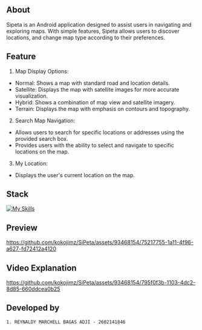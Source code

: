 ## About 
Sipeta is an Android application designed to assist users in navigating and exploring maps. With simple features, Sipeta allows users to discover locations, and change map type according to their preferences.

## Feature
1. Map Display Options:
<ul>
  <li>Normal: Shows a map with standard road and location details.</li>
  <li>Satellite: Displays the map with satellite images for more accurate visualization.</li>
  <li>Hybrid: Shows a combination of map view and satellite imagery.</li>
  <li>Terrain: Displays the map with emphasis on contours and topography.</li>
</ul>

2. Search Map Navigation:
<ul>
  <li>Allows users to search for specific locations or addresses using the provided search box.</li>
  <li>Provides users with the ability to select and navigate to specific locations on the map.</li>
</ul>

3. My Location:
<ul>
  <li>Displays the user's current location on the map.</li>
</ul>

## Stack
[![My Skills](https://skillicons.dev/icons?i=gcp,java,androidstudio)](https://skillicons.dev)

## Preview



https://github.com/kokojimz/SiPeta/assets/93468154/75217755-1a11-4f96-a627-fd72412a4120



## Video Explanation

https://github.com/kokojimz/SiPeta/assets/93468154/795f0f3b-1103-4dc2-8d85-660ddcea0b25




## Developed by
```
1. REYNALDY MARCHELL BAGAS ADJI - 2602141846
```  

